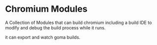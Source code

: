 # Chromium Modules
A Collection of Modules that can build chromium including a build IDE
to modify and debug the build process while it runs. 

it can export and watch goma builds.
